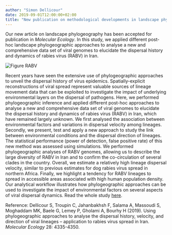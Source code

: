```yaml
---
author: "Simon Dellicour"
date: 2019-09-01T12:00:00+02:00
title: "New publication on methodological developments in landscape phylogeography"
---
```

Our new article on landscape phylogeography has been accepted for publication in *Molecular Ecology*. In this study, we applied different post-hoc landscape phylogeographic approaches to analyse a new and comprehensive data set of viral genomes to elucidate the dispersal history and dynamics of rabies virus (RABV) in Iran.

![Figure RABV](/images/Figure_RABV.jpg)

Recent years have seen the extensive use of phylogeographic approaches to unveil the dispersal history of virus epidemics. Spatially-explicit reconstructions of viral spread represent valuable sources of lineage movement data that can be exploited to investigate the impact of underlying environmental layers on the dispersal of pathogens. Here, we performed phylogeographic inference and applied different post-hoc approaches to analyse a new and comprehensive data set of viral genomes to elucidate the dispersal history and dynamics of rabies virus (RABV) in Iran, which have remained largely unknown. We first analysed the association between environmental factors and variations in dispersal velocity among lineages. Secondly, we present, test and apply a new approach to study the link between environmental conditions and the dispersal direction of lineages. The statistical performance (power of detection, false positive rate) of this new method was assessed using simulations. We performed phylogeographic analyses of RABV genomes, allowing us to describe the large diversity of RABV in Iran and to confirm the co-circulation of several clades in the country. Overall, we estimate a relatively high lineage dispersal velocity, similar to previous estimates for dog rabies virus spread in northern Africa. Finally, we highlight a tendency for RABV lineages to spread in accessible areas associated with high human population density. Our analytical workflow illustrates how phylogeographic approaches can be used to investigate the impact of environmental factors on several aspects of viral dispersal dynamics. Read the whole study [here](https://onlinelibrary.wiley.com/doi/full/10.1111/mec.15222). 

Reference:
Dellicour S, Troupin C, Jahanbakhsh F, Salama A, Massoudi S, Moghaddam MK, Baele G, Lemey P, Gholami A, Bourhy H (2019). Using phylogeographic approaches to analyse the dispersal history, velocity, and direction of viral lineages – application to rabies virus spread in Iran. *Molecular Ecology* 28: 4335-4350.
